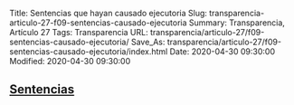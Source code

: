 Title: Sentencias que hayan causado ejecutoria
Slug: transparencia-articulo-27-f09-sentencias-causado-ejecutoria
Summary: Transparencia, Artículo 27
Tags: Transparencia
URL: transparencia/articulo-27/f09-sentencias-causado-ejecutoria/
Save_As: transparencia/articulo-27/f09-sentencias-causado-ejecutoria/index.html
Date: 2020-04-30 09:30:00
Modified: 2020-04-30 09:30:00


## [Sentencias](https://www.pjecz.gob.mx/consultas/sentencias/)



